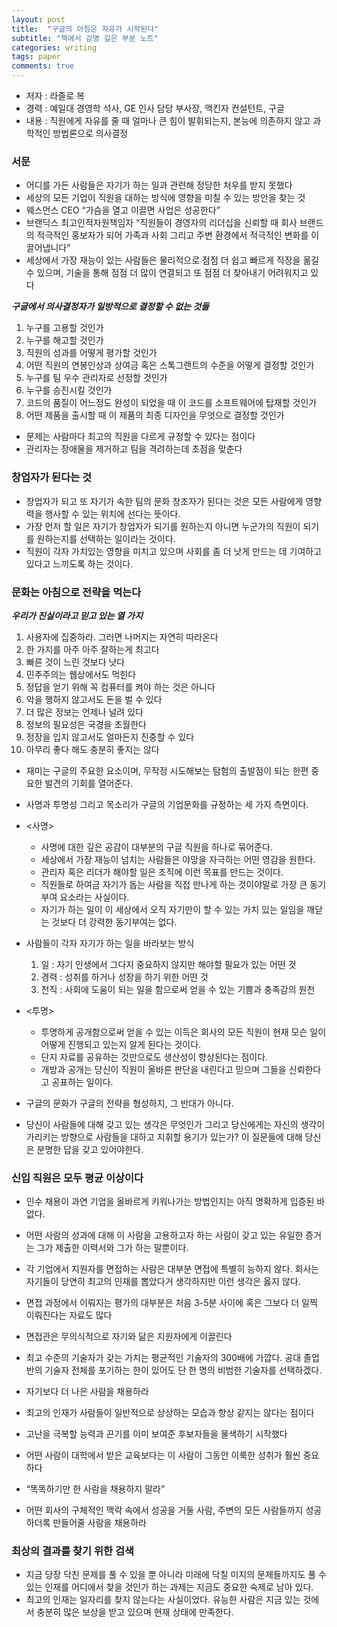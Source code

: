 ```yaml
---
layout: post
title:  "구글의 아침은 자유가 시작된다"
subtitle: "책에서 감명 깊은 부분 노트"
categories: writing
tags: paper
comments: true
---
```


- 저자 : 라즐로 복
- 경력 : 예일대 경영학 석사, GE 인사 담당 부사장, 맥킨자 컨설턴트, 구글
- 내용 : 직원에게 자유를 줄 때 얼마나 큰 힘이 발휘되는지, 본능에 의존하지 않고 과학적인 방법론으로 의사결정

### 서문
- 어디를 가든 사람들은 자기가 하는 일과 관련해 정당한 처우를 받지 못했다
- 세상의 모든 기업이 직원을 대하는 방식에 영향을 미칠 수 있는 방안을 찾는 것
- 웨스먼스 CEO “가슴을 열고 이끌면 사업은 성공한다”
- 브랜딕스 최고인적자원책임자 “직원들이 경영자의 리더십을 신뢰할 때 회사 브랜드의 적극적인 홍보자가 되어 가족과 사회 그리고 주변 환경에서 적극적인 변화를 이끌어냅니다”
- 세상에서 가장 재능이 있는 사람들은 물리적으로 점점 더 쉽고 빠르게 직장을 옮길 수 있으며, 기술을 통해 점점 더 많이 연결되고 또 점점 더 찾아내기 어려워지고 있다

***구글에서 의사결정자가 일방적으로 결정할 수 없는 것들***

1. 누구를 고용할 것인가
2. 누구를 해고할 것인가
3. 직원의 성과를 어떻게 평가할 것인가
4. 어떤 직원의 연봉인상과 상여금 혹은 스톡그랜트의 수준을 어떻게 결정할 것인가
5. 누구를 팀 우수 관리자로 선정할 것인가
6. 누구를 승진시킬 것인가
7. 코드의 품질이 어느정도 완성이 되었을 때 이 코드를 소프트웨어에 탑재할 것인가
8. 어떤 제품을 출시할 때 이 제품의 최종 디자인을 무엇으로 결정할 것인가

- 문제는 사람마다 최고의 직원을 다르게 규정할 수 있다는 점이다
- 관리자는 장애물을 제거하고 팀을 격려하는데 초점을 맞춘다


### 창업자가 된다는 것
- 창업자가 되고 또 자기가 속한 팀의 문화 창조자가 된다는 것은 모든 사람에게 영향력을 행사할 수 있는 위치에 선다는 뜻이다.
- 가장 먼저 할 일은 자기가 창업자가 되기를 원하는지 아니면 누군가의 직원이 되기를 원하는지를 선택하는 일이라는 것이다.
- 직원이 각자 가치있는 영향을 미치고 있으며 사회를 좀 더 낫게 만드는 데 기여하고 있다고 느끼도록 하는 것이다.


### 문화는 아침으로 전략을 먹는다
***우리가 진실이라고 믿고 있는 열 가지***

1. 사용자에 집중하라. 그러면 나머지는 자연히 따라온다
2. 한 가지를 아주 아주 잘하는게 최고다
3. 빠른 것이 느린 것보다 낫다
4. 민주주의는 웹상에서도 먹힌다
5. 정답을 얻기 위해 꼭 컴퓨터를 켜야 하는 것은 아니다
6. 악을 행하지 않고서도 돈을 벌 수 있다
7. 더 많은 정보는 언제나 널려 있다
8. 정보의 필요성은 국경을 초월한다
9. 정장을 입지 않고서도 얼마든지 진중할 수 있다
10. 아무리 좋다 해도 충분히 좋지는 않다

- 재미는 구글의 주요한 요소이며, 무작정 시도해보는 탐험의 출발점이 되는 한편 중요한 발견의 기회를 열어준다. 
- 사명과 투명성 그리고 목소리가 구글의 기업문화를 규정하는 세 가지 측면이다.
- <사명>
  - 사명에 대한 깊은 공감이 대부분의 구글 직원을 하나로 묶어준다.
  - 세상에서 가장 재능이 넘치는 사람들은 야망을 자극하는 어떤 영감을 원한다. 
  - 관리자 혹은 리더가 해야할 일은 조직에 이런 목표를 만드는 것이다.
  - 직원들로 하여금 자기가 돕는 사람을 직접 만나게 하는 것이야말로 가장 큰 동기부여 요소라는 사실이다. 
  - 자기가 하는 일이 이 세상에서 오직 자기만이 할 수 있는 가치 있는 일임을 깨닫는 것보다 더 강력한 동기부여는 없다.

- 사람들이 각자 자기가 하는 일을 바라보는 방식
  1. 일 : 자기 인생에서 그다지 중요하지 않지만 해야할 필요가 있는 어떤 것
  2. 경력 : 성취를 하거나 성장을 하기 위한 어떤 것
  3. 천직 : 사회에 도움이 되는 일을 함으로써 얻을 수 있는 기쁨과 충족감의 원천

- <투명>
  - 투명하게 공개함으로써 얻을 수 있는 이득은 회사의 모든 직원이 현재 모슨 일이 어떻게 진행되고 있는지 알게 된다는 것이다.
  - 단지 자료를 공유하는 것만으로도 생산성이 향상된다는 점이다. 
  - 개방과 공개는 당신이 직원이 올바른 판단을 내린다고 믿으며 그들을 신뢰한다고 공표하는 일이다. 

- 구글의 문화가 구글의 전략을 형성하지, 그 반대가 아니다. 
- 당신이 사람들에 대해 갖고 있는 생각은 무엇인가 그리고 당신에게는 자신의 생각이 가리키는 방향으로 사람들을 대하고 지휘할 용기가 있는가? 이 질문들에 대해 당신은 분명한 답을 갖고 있어야한다.

### 신입 직원은 모두 평균 이상이다
- 인수 채용이 과연 기업을 올바르게 키워나가는 방법인지는 아직 명확하게 입증된 바 없다.
- 어떤 사람의 성과에 대해 이 사람을 고용하고자 하는 사람이 갖고 있는 유일한 증거는 그가 제출한 이력서와 그가 하는 말뿐이다.
- 각 기업에서 지원자를 면접하는 사람은 대부분 면접에 특별히 능하지 않다. 회사는 자기들이 당연히 최고의 인재를 뽑았다거 생각하지만 이런 생각은 옳지 않다.
- 면접 과정에서 이뤄지는 평가의 대부분은 처음 3-5분 사이에 혹은 그보다 더 일찍 이뤄진다는 자료도 많다
- 면접관은 무의식적으로 자기와 닮은 지원자에게 이끌린다
- 최고 수준의 기술자가 갖는 가치는 평균적인 기술자의 300배에 가깝다. 공대 졸업반의 기술자 전체를 포기하는 한이 있어도 단 한 명의 비범한 기술자를 선택하겠다.
- 자기보다 더 나은 사람을 채용하라
- 최고의 인재가 사람들이 일반적으로 상상하는 모습과 항상 같지는 않다는 점이다
- 고난을 극복할 능력과 끈기를 이미 보여준 후보자들을 물색하기 시작했다
- 어떤 사람이 대학에서 받은 교육보다는 이 사람이 그동안 이룩한 성취가 훨씬 중요하다

- “똑똑하기만 한 사람을 채용하지 말라”
- 어떤 회사의 구체적인 맥락 속에서 성공을 거둘 사람, 주변의 모든 사람들까지 성공하더록 만들어줄 사람을 채용하라

### 최상의 결과를 찾기 위한 검색
- 지금 당장 닥친 문제를 풀 수 있을 뿐 아니라 미래에 닥칠 미지의 문제들까지도 풀 수 있는 인재를 어디에서 찾을 것인가 하는 과제는 지금도 중요한 숙제로 남아 있다.
- 최고의 인재는 일자리를 찾지 않는다는 사실이었다. 유능한 사람은 지금 있는 것에서 충분히 많은 보상을 받고 있으며 현재 상태에 만족한다.